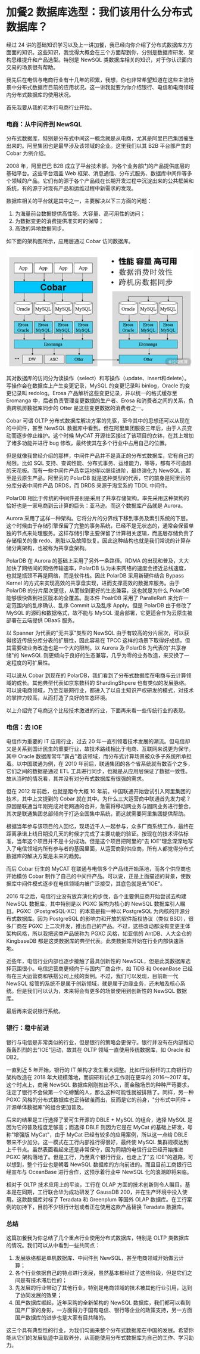 # 加餐2 数据库选型：我们该用什么分布式数据库？

经过 24
讲的基础知识学习以及上一讲加餐，我已经向你介绍了分布式数据库方方面面的知识。这些知识，我觉得大概会在三个方面帮到你，分别是数据库研发、架构思维提升和产品选型。特别是
NewSQL 类数据库相关的知识，对于你认识面向交易的场景很有帮助。

我先后在电信与电商行业有十几年的积累，我想，你也非常希望知道在这些主流场景中分布式数据库目前的应用状况。这一讲我就要为你介绍银行、电信和电商领域内分布式数据库的使用状况。

首先我要从我的老本行电商行业开始。

### 电商：从中间件到 NewSQL

分布式数据库，特别是分布式中间这一概念就是从电商，尤其是阿里巴巴集团催生出来的。阿里集团也是最早涉及该领域的企业。这里我们以其
B2B 平台部产生的 Cobar 为例介绍。

2008 年，阿里巴巴 B2B
成立了平台技术部，为各个业务部门的产品提供底层的基础平台。这些平台涵盖
Web
框架、消息通信、分布式服务、数据库中间件等多个领域的产品。它们有的源于各个产品线在长期开发过程中沉淀出来的公共框架和系统，有的源于对现有产品和运维过程中新需求的发现。

数据库相关的平台就是其中之一，主要解决以下三方面的问题：

1.  为海量前台数据提供高性能、大容量、高可用性的访问；
2.  为数据变更的消费提供准实时的保障；
3.  高效的异地数据同步。

如下面的架构图所示，应用层通过 Cobar 访问数据库。

![image.png](assets/Cgp9HWBzrSaABPOUAAH9MECqjKQ062.png)

其对数据库的访问分为读操作（select）和写操作（update、insert和delete）。写操作会在数据库上产生变更记录，MySQL
的变更记录叫 binlog，Oracle 的变更记录叫 redolog。Erosa
产品解析这些变更记录，并以统一的格式缓存至 Eromanga
中，后者负责管理变更数据的生产者、Erosa
和消费者之间的关系，负责跨机房数据库同步的 Otter
是这些变更数据的消费者之一。

Cobar 可谓 OLTP
分布式数据库解决方案的先驱，至今其中的思想还可以从现在的中间件，甚至
NewSQL
数据库中看到。但在阿里集团服役三年后，由于人员变动而逐步停止维护。这个时候
MyCAT 开源社区接过了该项目的衣钵，在其上增加了诸多功能并进行 bug
修改，最终使其在多个行业中占用自己的位置。

但是就像我曾经介绍的那样，中间件产品并不是真正的分布式数据库，它有自己的局限。比如
SQL
支持、查询性能、分布式事务、运维能力，等等，都有不可逾越的天花板。而有一些中间件产品幸运地得以继续进阶，最终演化为
NewSQL，甚至是云原生产品。阿里云的 PolarDB
就是这种类型的代表，它的前身是阿里云的分库分表中间件产品 DRDS，而 DRDS
来源于淘宝系的 TDDL 中间件。

PolarDB
相比于传统的中间件差别是采用了共享存储架构。率先采用这种架构的恰好也是一家电商到云计算的巨头：亚马逊。而这个数据库产品就是
Aurora。

Aurora
采用了这样一种架构。它将分片的分界线下移到事务及索引系统的下层。这个时候由于存储引擎保留了完整的事务系统，已经不是无状态的，通常会保留单独的节点来处理服务。这样存储引擎主要保留了计算相关逻辑，而底层存储负责了存储相关的像
redo、刷脏以及故障恢复。因此这种结构也就是我们常说的计算存储分离架构，也被称为共享盘架构。

PolarDB 在 Aurora 的基础上采用了另外一条路径。RDMA
的出现和普及，大大加快了网络间的网络传输速率，PolarDB
认为未来网络的速度会接近总线速度，也就是瓶颈不再是网络，而是软件栈。因此
PolarDB 采用新硬件结合 Bypass Kernel
的方式来实现高效的共享盘实现，进而支撑高效的数据库服务。由于 PolarDB
的分片层次更低，从而做到更好的生态兼容，这也就是为什么 PolarDB
能够很快做到社区版本的全覆盖。副本件 PoalrDB 采用了 ParalleRaft
来允许一定范围内的乱序确认、乱序 Commit 以及乱序 Apply。但是 PolarDB
由于修改了 MySQL 的源码和数据格式，故不能与 MySQL
混合部署，它更适合作为云原生被部署在云端提供 DBaaS 服务。

以 Spanner 为代表的"无共享"类型的 NewSQL
由于有较高的分片层次，可以获得接近传统分库分表的扩展性，因此容易在 TPCC
这样的场景下取得好成绩，但其需要做业务改造也是一个大的限制。以 Aurora 及
PolarDB 为代表的"共享存储"的 NewSQL
则更倾向于良好的生态兼容，几乎为零的业务改造，来交换了一定程度的可扩展性。

可以说从 Cobar 到现在的
PolarDB，我们看到了分布式数据库在电商与云计算领域的成长。其他典型代表如京东数科的
ShardingShpere
也有类似的发展脉络。可以说电商领域，乃至互联网行业，都进入了以自主知识产权研发的模式，对技术的掌控力较高，从而打造了良好的生态环境。

以上介绍完了电商这个比较技术激进的行业，下面再来看一些传统行业的表现。

### 电信：去 IOE

电信作为重要的 IT 应用行业，过去 20
年一直引领着技术发展的潮流。但电信却又是关系到国计民生的重要行业，故技术路线相比于电商、互联网来说更为保守。其中
Oracle
数据库常年"霸占"着该领域，而分布式计算场景被众多子系统所承担着。以中国联通为例，在
2010 年前后，联通集团的各个省系统就有数百个之多，它们之间的数据是通过
ETL
工具进行同步，也就是从应用层保证了数据一致性。故从当时的情况看，其并没有对分布式数据库有很强的需求。

但在 2012 年前后，也就是距今大概 10
年前。中国联通开始尝试引入阿里集团的技术，其中上文提到的 Cobar
就在其中。为什么三大运营商中联通首先发力呢？原因是联通当年刚完成对老网通的合并，急需将移动网业务与固网业务进行整合。其次是联通集团总部倾向于打造全国集中系统，而这就需要阿里集团提供帮助。

根据当年参与该项目的人回忆，现场近千人一起参与，众多厂商系统工作，最终在距离承诺上线日期没几天的时候才完成了主要功能的验证。按现在的技术评估标准，当年这个项目并不是十分成功。但是这个项目把阿里的"去
IOE"理念深深地写入了电信领域内所有参与者的基因里面，从运营商到供应商，所有人都觉得分布式数据库的解决方案是未来的趋势。

而后 Cobar 衍生的 MyCAT
在联通与电信多个产品线开始落地，而各个供应商也开始模仿 Cobar
制作了自己的中间件产品。可以说，正是上面描述的背景，使数据库中间件模式逐步在电信领域内被广泛接受，其底色就是去"IOE"。

2016 年之后，电信行业没有放弃演化的步伐，各个主要供应商开始尝试去构建
NewSQL 数据库，其中特别是以 PGXC 架构为核心的 NewSQL
数据库引人瞩目。PGXC（PostgreSQL-XC）的本意是指一种以 PostgreSQL
为内核的开源分布式数据库。因为 PostgreSQL
的影响力和开放的软件版权协议（类似 BSD），很多厂商在 PGXC
上二次开发，推出自己的产品。不过，这些改动都没有变更主体架构风格，所以我把这类产品统称为
PGXC 风格，如亚信的 AntDB、人大金仓的 KingbaseDB
都是这类数据库的典型代表。此类数据库开始在行业内部快速落地。

近些年，电信行业内部也逐步接触了最具创新性的
NewSQL，但是此类数据库选择范围很小。电信运营商更倾向于与国内厂商合作，如
TiDB 和 OceanBase
已经有在三大运营商和铁搭公司上线的案例。不过，我们可以发现，目前新一代
NewSQL
接管的系统不是属于创新领域，就是属于边缘业务，还未触及核心系统。但是我们可以认为，未来将会有更多的场景使用到创新性的
NewSQL 数据库。

最后再来说说银行系统。

### 银行：稳中前进

银行与电信是非常类似的行业，但是银行的策略会更保守。银行并没有在内部推动轰轰烈烈的去"IOE"运动，故其在
OLTP 领域一直使用传统数据库，如 Oracle 和 DB2。

一直到近 5 年开始，银行的 IT
架构才发生重大调整。比如行业标杆的工商银行的架构改造在 2018
年大规模落地，而调研和试点工作则在更早的 2016～2017 年。这个时点上，商用
NewSQL
数据库刚刚推出不久，而金融场景的种种严苛要求，注定了银行不会做第一个吃螃蟹的人，那么这种可能性就被排除了。同样，另一种
PGXC 风格的分布式数据库也正待破茧而出，反而是它的前身，"分布式中间件 +
开源单体数据库"的组合更加普及。

后来的结果是工行选择了爱可生开源的 DBLE + MySQL 的组合，选择 MySQL
是因为它的普及程度足够高；而选择 DBLE 则因为它是在 MyCat
的基础上研发，号称"增强版 MyCat"，由于 MyCat
已经有较多的应用案例，所以这一点给 DBLE
带来不少加分。这一模式在工行内部推行得很好，最终使 MySQL
集群规模达到上千节点。虽然表面看起来还是非常保守，因为同期的电信行业已经开始推进
PGXC 架构落地了。但是工行，乃至真个银行行业，也走上了"去
IOE"的道路，可以想到，整个行业也是朝着 NewSQL
数据库的方向前进的。而且目前工商银行已经宣布与 OceanBase
进行合作，这预示着行业中 NewSQL 化的浪潮即将来临。

相对于 OLTP 技术应用上的平淡，工行在 OLAP
方面的技术创新则令人瞩目。基本是在同期，工行联合华为成功研发了 GaussDB
200，并在生产环境中投入使用。这款数据库对标了 Teradata 和 Greenplum
等国外 OLAP
数据库。在工行案例的加持下，目前不少银行计划或者正在使用这款产品替换
Teradata 数据库。

### 总结

这篇加餐我为你总结了几个重点行业使用分布式数据库，特别是 OLTP
类数据库的情况。我们可以从中看到一些共同点：

1.  发展脉络都是单机数据库、中间件到 NewSQL，甚至电商领域开始做云计算；
2.  各个行业依据自己的特点进行发展，虽然基本都经过了这些阶段，但是它们之间是有技术滞后性的；
3.  先发展的行业带动了其他行业，特别是电商领域的技术被其他行业引用，达到了协同发展的效果；
4.  国产数据库崛起，近年采购的全新架构的 NewSQL
    数据库，我们都可以看到国产厂家的身影，一方面得力于国有电信、银行等企业的政策支持，另一方面国产数据库的进步也是大家有目共睹的。

这三个具有典型性的行业，为我们勾画来整个分布式数据库在中国的发展。希望你能从它们的发展轨迹中汲取养分，从而能使用分布式数据库为自己的工作、学习助力。
